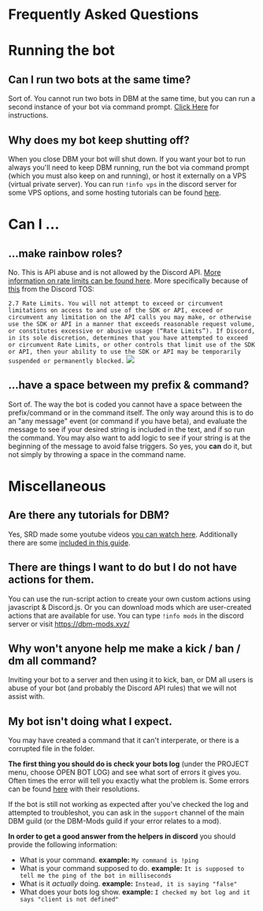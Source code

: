 # Frequently Asked Questions

# Running the bot
## Can I run two bots at the same time? 
Sort of. You cannot run two bots in DBM at the same time, but you can run a second instance of your bot via command prompt. [Click Here](https://silversunset.net/dbm/tutorials#running-your-bot-247-running-your-bot-with-cmd) for instructions.

## Why does my bot keep shutting off? 
When you close DBM your bot will shut down. If you want your bot to run always you'll need to keep DBM running, run the bot via command prompt (which you must also keep on and running), or host it externally on a VPS (virtual private server). 
You can run `!info vps` in the discord server for some VPS options, and some hosting tutorials can be found [here](https://silversunset.net/dbm/tutorials#running-your-bot-247). 

# Can I ...
## ...make rainbow roles? 
No. This is API abuse and is not allowed by the Discord API. [More information on rate limits can be found here](https://discordapp.com/developers/docs/topics/rate-limits). More specifically because of [this](https://discordapp.com/developers/docs/legal) from the Discord TOS:

`2.7 Rate Limits. You will not attempt to exceed or circumvent limitations on access to and use of the SDK or API, exceed or circumvent any limitation on the API calls you may make, or otherwise use the SDK or API in a manner that exceeds reasonable request volume, or constitutes excessive or abusive usage (“Rate Limits”). If Discord, in its sole discretion, determines that you have attempted to exceed or circumvent Rate Limits, or other controls that limit use of the SDK or API, then your ability to use the SDK or API may be temporarily suspended or permanently blocked.` 
![](https://i.imgur.com/JAL0vNl.png)

## ...have a space between my prefix & command? 
Sort of. The way the bot is coded you cannot have a space between the prefix/command or in the command itself. The only way around this is to do an "any message" event (or command if you have beta), and evaluate the message to see if your desired string is included in the text, and if so run the command. You may also want to add logic to see if your string is at the beginning of the message to avoid false triggers.
So yes, you **can** do it, but not simply by throwing a space in the command name. 

# Miscellaneous
## Are there any tutorials for DBM? 
Yes, SRD made some youtube videos [you can watch here](https://www.youtube.com/playlist?list=PLkfg3Bt9RE055BeP8DeDZSUCYxeSLnobe). Additionally there are some [included in this guide](https://silversunset.net/dbm/tutorials).

## There are things I want to do but I do not have actions for them. 
You can use the run-script action to create your own custom actions using javascript & Discord.js. Or you can download mods which are user-created actions that are available for use. You can type `!info mods` in the discord server or visit https://dbm-mods.xyz/

## Why won't anyone help me make a kick / ban / dm all command?
Inviting your bot to a server and then using it to kick, ban, or DM all users is abuse of your bot (and probably the Discord API rules) that we will not assist with. 

## My bot isn't doing what I expect.
You may have created a command that it can't interperate, or there is a corrupted file in the folder. 

**The first thing you should do is check your bots log** (under the PROJECT menu, choose OPEN BOT LOG) and see what sort of errors it gives you. Often times the error will tell you exactly what the problem is. Some errors can be found [here](https://silversunset.net/dbm/troubleshooting) with their resolutions. 

If the bot is still not working as expected after you've checked the log and attempted to troubleshot, you can ask in the `support` channel of the main DBM guild (or the DBM-Mods guild if your error relates to a mod). 

**In order to get a good answer from the helpers in discord** you should provide the following information:

* What is your command. **example:** `My command is !ping`
* What is your command supposed to do. **example:** `It is supposed to tell me the ping of the bot in milliseconds`
* What is it *actually* doing. **example:** `Instead, it is saying "false"`
* What does your bots log show. **example:** `I checked my bot log and it says "client is not defined"`
